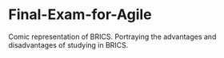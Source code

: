 # Final-Exam-for-Agile
Comic representation of BRICS. Portraying the advantages and disadvantages of studying in BRICS.
